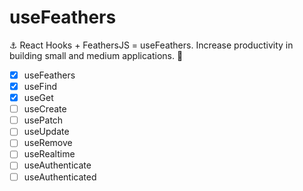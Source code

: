 # useFeathers

⚓️ React Hooks + FeathersJS = useFeathers. Increase productivity in building small and medium applications. 🚀


- [x] useFeathers
- [x] useFind
- [x] useGet
- [ ] useCreate
- [ ] usePatch
- [ ] useUpdate
- [ ] useRemove
- [ ] useRealtime
- [ ] useAuthenticate
- [ ] useAuthenticated